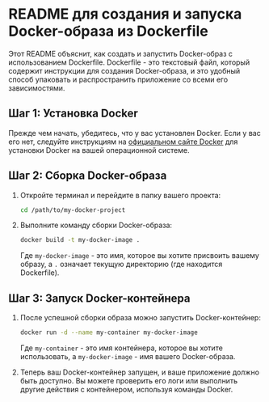 # README для создания и запуска Docker-образа из Dockerfile

Этот README объяснит, как создать и запустить Docker-образ с использованием Dockerfile. Dockerfile - это текстовый файл, который содержит инструкции для создания Docker-образа, и это удобный способ упаковать и распространить приложение со всеми его зависимостями.

## Шаг 1: Установка Docker

Прежде чем начать, убедитесь, что у вас установлен Docker. Если у вас его нет, следуйте инструкциям на [официальном сайте Docker](https://docs.docker.com/get-docker/) для установки Docker на вашей операционной системе.

## Шаг 2: Сборка Docker-образа

1. Откройте терминал и перейдите в папку вашего проекта:

   ```bash
   cd /path/to/my-docker-project
   ```

2. Выполните команду сборки Docker-образа:

   ```bash
   docker build -t my-docker-image .
   ```

   Где `my-docker-image` - это имя, которое вы хотите присвоить вашему образу, а `.` означает текущую директорию (где находится Dockerfile).

## Шаг 3: Запуск Docker-контейнера

1. После успешной сборки образа можно запустить Docker-контейнер:

   ```bash
   docker run -d --name my-container my-docker-image
   ```

   Где `my-container` - это имя контейнера, которое вы хотите использовать, а `my-docker-image` - имя вашего Docker-образа.

2. Теперь ваш Docker-контейнер запущен, и ваше приложение должно быть доступно. Вы можете проверить его логи или выполнить другие действия с контейнером, используя команды Docker.

